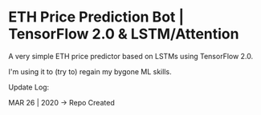 # ETH Price Prediction Bot | TensorFlow 2.0 & LSTM/Attention

A very simple ETH price predictor based on LSTMs using TensorFlow 2.0. 

I'm using it to (try to) regain my bygone ML skills.

Update Log:

MAR 26 | 2020 -> Repo Created
